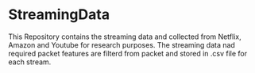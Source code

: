 # StreamingData
This Repository contains the streaming data and collected from Netflix, Amazon and Youtube for research purposes. The streaming data nad required packet features are filterd from packet and stored in .csv file for each stream.
